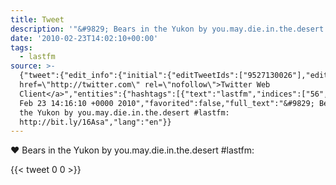 ```yaml
---
title: Tweet
description: '"&#9829; Bears in the Yukon by you.may.die.in.the.desert #lastfm: "'
date: '2010-02-23T14:02:10+00:00'
tags:
  - lastfm
source: >-
  {"tweet":{"edit_info":{"initial":{"editTweetIds":["9527130026"],"editableUntil":"2010-02-23T15:16:10.000Z","editsRemaining":"5","isEditEligible":true}},"retweeted":false,"source":"<a
  href=\"http://twitter.com\" rel=\"nofollow\">Twitter Web
  Client</a>","entities":{"hashtags":[{"text":"lastfm","indices":["56","63"]}],"symbols":[],"user_mentions":[],"urls":[]},"display_text_range":["0","84"],"favorite_count":"0","id_str":"9527130026","truncated":false,"retweet_count":"0","id":"9527130026","created_at":"Tue
  Feb 23 14:16:10 +0000 2010","favorited":false,"full_text":"&#9829; Bears in
  the Yukon by you.may.die.in.the.desert #lastfm:
  http://bit.ly/16Asa","lang":"en"}}
---
```

&#9829; Bears in the Yukon by you.may.die.in.the.desert #lastfm: 
    
{{< tweet 0 0 >}}
    
